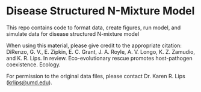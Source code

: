 # Disease Structured N-Mixture Model
This repo contains code to format data, create figures, run model, and simulate data for disease structured N-mixture model

When using this material, please give credit to the appropriate citation:
DiRenzo, G. V., E. Zipkin, E. C. Grant, J. A. Royle, A. V. Longo, K. Z. Zamudio, and K. R. Lips. In review. Eco-evolutionary rescue promotes host-pathogen coexistence. Ecology.

For permission to the original data files, please contact Dr. Karen R. Lips (krlips@umd.edu).
